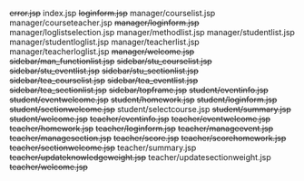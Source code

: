 ~~error.jsp~~
index.jsp
~~loginform.jsp~~
manager/courselist.jsp
manager/courseteacher.jsp
~~manager/loginform.jsp~~
manager/loglistselection.jsp
manager/methodlist.jsp
manager/studentlist.jsp
manager/studentloglist.jsp
manager/teacherlist.jsp
manager/teacherloglist.jsp
~~manager/welcome.jsp~~
~~sidebar/man_functionlist.jsp~~
~~sidebar/stu_courselist.jsp~~
~~sidebar/stu_eventlist.jsp~~
~~sidebar/stu_sectionlist.jsp~~
~~sidebar/tea_courselist.jsp~~
~~sidebar/tea_eventlist.jsp~~
~~sidebar/tea_sectionlist.jsp~~
~~sidebar/topframe.jsp~~
~~student/eventinfo.jsp~~
~~student/eventwelcome.jsp~~
~~student/homework.jsp~~
~~student/loginform.jsp~~
~~student/sectionwelcome.jsp~~
student/selectcourse.jsp
~~student/summary.jsp~~
~~student/welcome.jsp~~
~~teacher/eventinfo.jsp~~
~~teacher/eventwelcome.jsp~~
~~teacher/homework.jsp~~
~~teacher/loginform.jsp~~
~~teacher/manageevent.jsp~~
~~teacher/managesection.jsp~~
~~teacher/score.jsp~~
~~teacher/scorehomework.jsp~~
~~teacher/sectionwelcome.jsp~~
teacher/summary.jsp
~~teacher/updateknowledgeweight.jsp~~
teacher/updatesectionweight.jsp
~~teacher/welcome.jsp~~
